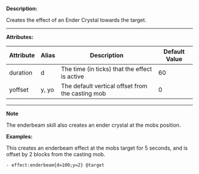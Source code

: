 **Description:** 

Creates the effect of an Ender Crystal towards the target.

---

**Attributes:**

| Attribute | Alias  | Description  | Default Value |
| --------- | ------ | ------------------------------------------------- | ------------- |
| duration  | d  | The time (in ticks) that the effect is active | 60|
| yoffset   | y, yo  | 	The default vertical offset from the casting mob | 0 |

---

  **Note**
  
  The enderbeam skill also creates an ender crystal at the mobs position.

**Examples:**

This creates an enderbeam effect at the mobs target for 5 seconds, and is offset by 2 blocks from the casting mob.

```
- effect:enderbeam{d=100;y=2} @target
```